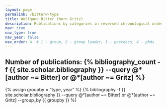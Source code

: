 ```yaml
---
layout: page
permalink: /bitterw-type
title: Wolfgang Bitter (born Gritz)
description: Publications by categories in reversed chronological order. Generated by jekyll-scholar.
nav: true
nav_type: true
nav_year: false
nav_order: 4  # 1 - group, 2 - group leader, 3 - postdocs, 4 - phds
---
```


<!-- _pages/bitterw-type.md -->
<div class="publications">

<h2>Number of publications: {% bibliography_count -f {{ site.scholar.bibliography }} --query @*[author ~= Bitter] or @*[author ~= Gritz] %}</h2>
{% assign groupby = "type, year" %}
{% bibliography -f {{ site.scholar.bibliography }} --query @*[author ~= Bitter] or @*[author ~= Gritz] --group_by {{ groupby }} %}

</div>
